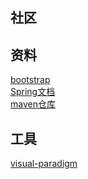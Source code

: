## 社区

## 资料
[bootstrap](https://v3.bootcss.com/getting-started/)  
[Spring文档](ttps://spring.io/guides)   
[maven仓库](ttps://mvnrepository.com/)

## 工具
[visual-paradigm](https://www.visual-paradigm.com/cn/)